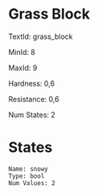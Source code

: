 # Grass Block

TextId: grass_block

MinId: 8

MaxId: 9

Hardness: 0,6

Resistance: 0,6


Num States: 2

# States
```
Name: snowy
Type: bool
Num Values: 2
```